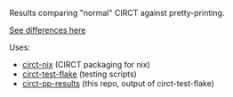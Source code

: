 Results comparing "normal" CIRCT against pretty-printing.

[See differences here](results/diff)

Uses:
* [circt-nix](https://github.com/dtzSiFive/circt-nix) (CIRCT packaging for nix)
* [circt-test-flake](https://github.com/dtzSiFive/circt-test-flake) (testing scripts)
* [circt-pp-results](https://github.com/dtzSiFive/circt-pp-results) (this repo, output of circt-test-flake)
